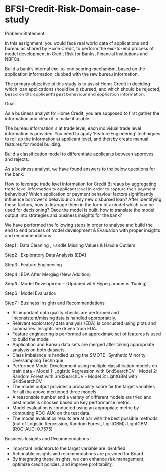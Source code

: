 # BFSI-Credit-Risk-Domain-case-study

Problem Statement:

In this assignment, you would face real world data of applications and bureau as shared by Home Credit, to perform the end-to-end process of model development in Credit Risk for Banks, Financial Institutions and NBFCs.

Build a bank’s internal end-to-end scoring mechanism, based on the application information, clubbed with the raw bureau information.

The primary objective of this study is to assist Home Credit in deciding which loan applications should be disbursed, and which should be rejected, based on the applicant’s past behaviour and application information.

Goal:

As a business analyst for Home Credit, you are supposed to first gather the information and clean it to make it usable.

The bureau information is at trade level, each individual trade level information is provided. You need to apply ‘Feature Engineering’ techniques to roll up the information at applicant level, and thereby create manual features for model building.

Build a classification model to differentiate applicants between approves and rejects.

As a business analyst, we have found answers to the below questions for the bank:

How to leverage trade level information for Credit Bureaus by aggregating trade level information to applicant level in order to capture their payment behaviour? Which application or payment behaviour factors significantly influence borrower’s behaviour on any new disbursed loan? After identifying these factors, how to leverage them in the form of a model which can be used for decisioning? Once the model is built, how to translate the model output into strategies and business insights for the bank?



We have performed the following steps in order to analyse and build the end to end process of model development & Evaluation with proper insights and recommendations

Step1 : Data Cleaning , Handle Missing Values & Handle Outliers

Step2 : Exploratory Data Analysis (EDA)

Step3 : Feature Engineering

Step4 : EDA After Merging (New Addition) 

Step5 : Model Development - (Updated with Hyperparameter Tuning)

Step6 : Model Evaluation

Step7 : Business Insights and Recommendations



-  All important data quality checks are performed and inconsistent/missing data is handled appropriately.
-  Relevant exploratory data analysis (EDA) is conducted using plots and summaries. Insights are driven from EDA.
-  Feature engineering is performed an approximate set of features is used to build the model
-  Application and Bureau data sets are merged after taking appropriate analysis on both datasets.
-  Class Imbalance is handled using the SMOTE -Synthetic Minority Oversampling Technique
-  Performed Model Development using multiple classification models on train data
        -  Model 1: Logistic Regression with GridSearchCV
        -  Model 2: Random Forest with GridSearchCV
        -  Model 3: LightGBM with GridSearchCV
-   The model output provides a probability score for the target variables for all tha above mentioned three models.
-  A reasonable number and a variety of different models are tried and best model is choosen based on Key performance metric. 
-  Model evaluation is conducted using an appropriate metric by computing ROC-AUC on the test data.
-  The model evaluation results are at par with the best possible methods  (out of Logistic Regression, Random Forest, LightGBM): LightGBM (ROC-AUC: 0.7575) 

Business Insights and Recommendations : 
-  Important indicators to the target variable are identified
-  Actionable insights and recommndations are provided for Board.
-  By integrating these insights, we can enhance risk management, optimize credit policies, and improve profitability.


